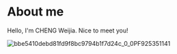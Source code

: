 # About me
Hello, I'm CHENG Weijia. Nice to meet you!


![bbe5410debd81fd9f8bc9794b1f7d24c_0_0PF925351141](https://github.com/polyulabs/starterv2-23048747g/assets/156780920/27f004a9-da6f-41cd-ba10-3be2459d0b2c)
